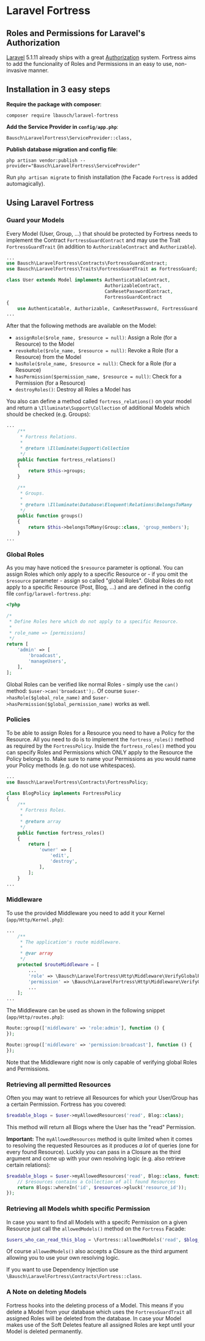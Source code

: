 # Laravel Fortress

## Roles and Permissions for Laravel's Authorization
[Laravel](http://laravel.com/) 5.1.11 already ships with a great [Authorization](http://laravel.com/docs/5.1/authorization) system. Fortress aims to add the funcionality of Roles and Permissions in an easy to use, non-invasive manner.

## Installation in 3 easy steps
**Require the package with composer**:
```
composer require lbausch/laravel-fortress
```

**Add the Service Provider in `config/app.php`**:
```
Bausch\LaravelFortress\ServiceProvider::class,
```

**Publish database migration and config file**:
```
php artisan vendor:publish --provider="Bausch\LaravelFortress\ServiceProvider"
```
Run `php artisan migrate` to finish installation (the Facade `Fortress` is added automagically).


## Using Laravel Fortress

### Guard your Models
Every Model (User, Group, ...) that should be protected by Fortress needs to implement the Contract `FortressGuardContract` and may use the Trait `FortressGuardTrait` (in addition to `AuthorizableContract` and `Authorizable`).

```php
...
use Bausch\LaravelFortress\Contracts\FortressGuardContract;
use Bausch\LaravelFortress\Traits\FortressGuardTrait as FortressGuard;

class User extends Model implements AuthenticatableContract,
                                    AuthorizableContract,
                                    CanResetPasswordContract,
                                    FortressGuardContract
{
    use Authenticatable, Authorizable, CanResetPassword, FortressGuard;
...					
```

After that the following methods are available on the Model:
+ `assignRole($role_name, $resource = null)`: Assign a Role (for a Resource) to the Model
+ `revokeRole($role_name, $resource = null)`: Revoke a Role (for a Resource) from the Model
+ `hasRole($role_name, $resource = null)`: Check for a Role (for a Resource)
+ `hasPermission($permission_name, $resource = null)`: Check for a Permission (for a Resource)
+ `destroyRoles()`: Destroy all Roles a Model has

You also can define a method called `fortress_relations()` on your model and return a `\Illuminate\Support\Collection` of additional Models which should be checked (e.g. Groups):

```php
...
    /**
     * Fortress Relations.
     *
     * @return \Illuminate\Support\Collection
     */
    public function fortress_relations()
    {
        return $this->groups;
    }

    /**
     * Groups.
     *
     * @return \Illuminate\Database\Eloquent\Relations\BelongsToMany
     */
    public function groups()
    {
        return $this->belongsToMany(Group::class, 'group_members');
    }
...
```

### Global Roles
As you may have noticed the `$resource` parameter is optional. You can assign Roles which only apply to a specific Resource or - if you omit the `$resource` parameter - assign so called "global Roles". Global Roles do not apply to a specific Resource (Post, Blog, ...) and are defined in the config file `config/laravel-fortress.php`:

```php
<?php

/*
 * Define Roles here which do not apply to a specific Resource.
 *
 * role_name => [permissions]
 */
return [
    'admin' => [
        'broadcast',
        'manageUsers',
    ],
];
```
Global Roles can be verified like normal Roles - simply use the `can()` method:  `$user->can('broadcast');`. Of course `$user->hasRole($global_role_name)` and `$user->hasPermission($global_permission_name)` works as well.


### Policies
To be able to assign Roles for a Resource you need to have a Policy for the Resource. All you need to do is to implement the `fortress_roles()` method as required by the `FortressPolicy`. Inside the `fortress_roles()` method you can specify Roles and Permissions which ONLY apply to the Resource the Policy belongs to. Make sure to name your Permissions as you would name  your Policy methods (e.g. do not use whitespaces).

```php
...
use Bausch\LaravelFortress\Contracts\FortressPolicy;

class BlogPolicy implements FortressPolicy
{
    /**
     * Fortress Roles.
     *
     * @return array
     */
    public function fortress_roles()
    {
        return [
            'owner' => [
                'edit',
                'destroy',
            ],
        ];
    }
...
```


### Middleware

To use the provided Middleware you need to add it your Kernel (`app/Http/Kernel.php`):

```php
...
    /**
     * The application's route middleware.
     *
     * @var array
     */
    protected $routeMiddleware = [
        ...
        'role' => \Bausch\LaravelFortress\Http\Middleware\VerifyGlobalRole::class,
        'permission' => \Bausch\LaravelFortress\Http\Middleware\VerifyGlobalPermission::class,
        ...
    ];
...
```

The Middleware can be used as shown in the following snippet (`app/Http/routes.php`):
```php
Route::group(['middleware' => 'role:admin'], function () {
});

Route::group(['middleware' => 'permission:broadcast'], function () {
});
```
Note that the Middleware right now is only capable of verifying global Roles and Permissions.

### Retrieving all permitted Resources
Often you may want to retrieve all Resources for which your User/Group has a certain Permission. Fortress has you covered:

```php
$readable_blogs = $user->myAllowedResources('read', Blog::class);
```
This method will return all Blogs where the User has the "read" Permission.

**Important:** The `myAllowedResources` method is quite limited when it comes to resolving the requested Resources as it produces *a lot* of queries (one for every found Resource). Luckily you can pass in a Closure as the third argument and come up with your own resolving logic (e.g. also retrieve certain relations):

```php
$readable_blogs = $user->myAllowedResources('read', Blog::class, function($resources) {
    // $resources contains a Collection of all found Resources
    return Blogs::whereIn('id', $resources->pluck('resource_id'));
});
```

### Retrieving all Models whith specific Permission
In case you want to find all Models with a specifc Permission on a given Resource just call the `allowedModels()` method on the `Fortress` Facade:

```php
$users_who_can_read_this_blog = \Fortress::allowedModels('read', $blog_instance');
```

Of course `allowedModels()` also accepts a Closure as the third argument allowing you to use your own resolving logic.

If you want to use Dependency Injection use `\Bausch\LaravelFortress\Contracts\Fortress::class`.

### A Note on deleting Models
Fortress hooks into the deleting process of a Model. This means if you delete a Model from your database which uses the `FortressGuardTrait` all assigned Roles will be deleted from the database. In case your Model makes use of the Soft Deletes feature all assigned Roles are kept until your Model is deleted permanently.